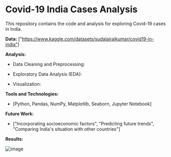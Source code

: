 
# Covid-19 India Cases Analysis

This repository contains the code and analysis for exploring Covid-19 cases in India.

**Data:**
["https://www.kaggle.com/datasets/sudalairajkumar/covid19-in-india"]

**Analysis:**

* Data Cleaning and Preprocessing: 

* Exploratory Data Analysis (EDA):
  
* Visualization:
  

**Tools and Technologies:**

* [Python, Pandas, NumPy, Matplotlib, Seaborn, Jupyter Notebook]

**Future Work:**

* ["Incorporating socioeconomic factors", "Predicting future trends", "Comparing India's situation with other countries"]

**Results:**

![image](https://github.com/user-attachments/assets/1fc4ef2a-82a2-4c31-b669-c634622dc227)


